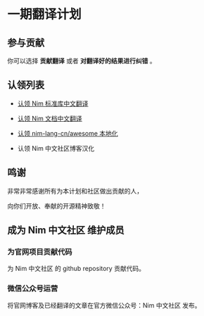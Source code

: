 # 一期翻译计划
## 参与贡献

你可以选择 **贡献翻译** 或者 **对翻译好的结果进行纠错** 。

## 认领列表

- [认领 Nim 标准库中文翻译](https://shimo.im/docs/pKCxCrK93V9DQrWK/)

- [认领 Nim 文档中文翻译](https://shimo.im/docs/TxVTQYdWgKxKXhXC/)

- [认领 nim-lang-cn/awesome 本地化](https://shimo.im/docs/pxGC8jkxqcG8VhyW/)

- 认领 Nim 中文社区博客汉化

## 鸣谢

非常非常感谢所有为本计划和社区做出贡献的人，

向你们开放、奉献的开源精神致敬！


## 成为 Nim 中文社区 维护成员

### 为官网项目贡献代码

为 Nim 中文社区 的 github repository 贡献代码。

### 微信公众号运营

将官网博客及已经翻译的文章在官方微信公众号：Nim 中文社区 发布。
